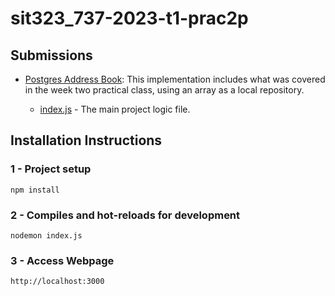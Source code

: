# sit323_737-2023-t1-prac2p

## Submissions
- [Postgres Address Book](/express-api/): This implementation includes what was covered in the week two practical class, using an array as a local repository. 

    - [index.js](/express-api/index.js) - The main project logic file.


## Installation Instructions

### 1 - Project setup
```
npm install
```

### 2 - Compiles and hot-reloads for development
```
nodemon index.js
```

### 3 - Access Webpage
```
http://localhost:3000
```
